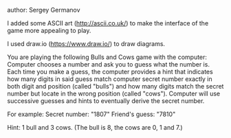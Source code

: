 author: Sergey Germanov

I added some ASCII art (http://ascii.co.uk/) to make the interface of the game more appealing to play.

I used draw.io (https://www.draw.io/) to draw diagrams.

You are playing the following Bulls and Cows game with the computer: Computer chooses a number and ask you to guess what the number is. Each time you make a guess, the computer provides a hint that indicates how many digits in said guess match computer secret number exactly in both digit and position (called "bulls") and how many digits match the secret number but locate in the wrong position (called "cows"). Computer will use successive guesses and hints to eventually derive the secret number.

For example:
Secret number: "1807"
Friend's guess: "7810"

Hint: 1 bull and 3 cows. (The bull is 8, the cows are 0, 1 and 7.)
